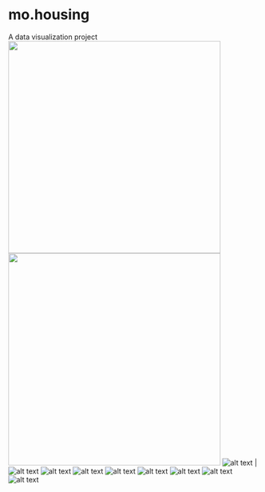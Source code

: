 # mo.housing
A data visualization project\
<img src="https://github.com/oysteryeagle/mo.housing/blob/master/graphs%20and%20maps/whole.png" width="425"/> <img src="https://github.com/oysteryeagle/mo.housing/blob/master/graphs%20and%20maps/listings.png" width="425"/> 
![alt text](https://github.com/oysteryeagle/mo.housing/blob/master/graphs%20and%20maps/whole.png) |  ![alt text](https://github.com/oysteryeagle/mo.housing/blob/master/graphs%20and%20maps/listings.png)
![alt text](https://github.com/oysteryeagle/mo.housing/blob/master/graphs%20and%20maps/Price%20per%20square%20feet%20against%20longitude.png)
![alt text](https://github.com/oysteryeagle/mo.housing/blob/master/graphs%20and%20maps/Price%20per%20square%20feet%20against%20latitude.png)
![alt text](https://github.com/oysteryeagle/mo.housing/blob/master/graphs%20and%20maps/3D%20visualization%20of%20housing%20prices%20in%20Macau.png)
![alt text](https://github.com/oysteryeagle/mo.housing/blob/master/graphs%20and%20maps/Macau.png)
![alt text](https://github.com/oysteryeagle/mo.housing/blob/master/graphs%20and%20maps/Macau%20Prices%20visualization.png)
![alt text](https://github.com/oysteryeagle/mo.housing/blob/master/graphs%20and%20maps/Taipa.png)
![alt text](https://github.com/oysteryeagle/mo.housing/blob/master/graphs%20and%20maps/Taipa%20Prices%20visualization.png)

